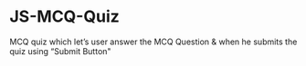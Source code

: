 # JS-MCQ-Quiz
MCQ quiz which let’s user answer the MCQ Question &amp; when he submits the quiz using “Submit Button"
